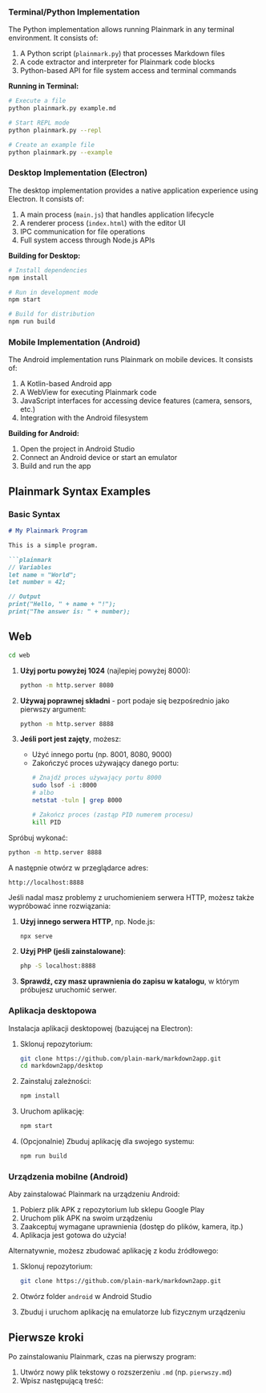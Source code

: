 
### Terminal/Python Implementation

The Python implementation allows running Plainmark in any terminal environment. It consists of:

1. A Python script (`plainmark.py`) that processes Markdown files
2. A code extractor and interpreter for Plainmark code blocks
3. Python-based API for file system access and terminal commands

**Running in Terminal:**
```bash
# Execute a file
python plainmark.py example.md

# Start REPL mode
python plainmark.py --repl

# Create an example file
python plainmark.py --example
```

### Desktop Implementation (Electron)

The desktop implementation provides a native application experience using Electron. It consists of:

1. A main process (`main.js`) that handles application lifecycle
2. A renderer process (`index.html`) with the editor UI
3. IPC communication for file operations
4. Full system access through Node.js APIs

**Building for Desktop:**
```bash
# Install dependencies
npm install

# Run in development mode
npm start

# Build for distribution
npm run build
```

### Mobile Implementation (Android)

The Android implementation runs Plainmark on mobile devices. It consists of:

1. A Kotlin-based Android app
2. A WebView for executing Plainmark code
3. JavaScript interfaces for accessing device features (camera, sensors, etc.)
4. Integration with the Android filesystem

**Building for Android:**
1. Open the project in Android Studio
2. Connect an Android device or start an emulator
3. Build and run the app

## Plainmark Syntax Examples

### Basic Syntax

```markdown
# My Plainmark Program

This is a simple program.

```plainmark
// Variables
let name = "World";
let number = 42;

// Output
print("Hello, " + name + "!");
print("The answer is: " + number);
```



## Web

```bash      
cd web
```


1. **Użyj portu powyżej 1024** (najlepiej powyżej 8000):
   ```bash
   python -m http.server 8080
   ```

2. **Używaj poprawnej składni** - port podaje się bezpośrednio jako pierwszy argument:
   ```bash
   python -m http.server 8888
   ```

3. **Jeśli port jest zajęty**, możesz:
   - Użyć innego portu (np. 8001, 8080, 9000)
   - Zakończyć proces używający danego portu:
     ```bash
     # Znajdź proces używający portu 8000
     sudo lsof -i :8000
     # albo
     netstat -tuln | grep 8000
     
     # Zakończ proces (zastąp PID numerem procesu)
     kill PID
     ```

Spróbuj wykonać:
```bash
python -m http.server 8888
```

A następnie otwórz w przeglądarce adres:
```
http://localhost:8888
```

Jeśli nadal masz problemy z uruchomieniem serwera HTTP, możesz także wypróbować inne rozwiązania:

1. **Użyj innego serwera HTTP**, np. Node.js:
   ```bash
   npx serve
   ```

2. **Użyj PHP (jeśli zainstalowane)**:
   ```bash
   php -S localhost:8888
   ```

3. **Sprawdź, czy masz uprawnienia do zapisu w katalogu**, w którym próbujesz uruchomić serwer.



### Aplikacja desktopowa

Instalacja aplikacji desktopowej (bazującej na Electron):

1. Sklonuj repozytorium:
   ```bash
   git clone https://github.com/plain-mark/markdown2app.git
   cd markdown2app/desktop
   ```

2. Zainstaluj zależności:
   ```bash
   npm install
   ```

3. Uruchom aplikację:
   ```bash
   npm start
   ```

4. (Opcjonalnie) Zbuduj aplikację dla swojego systemu:
   ```bash
   npm run build
   ```

### Urządzenia mobilne (Android)

Aby zainstalować Plainmark na urządzeniu Android:

1. Pobierz plik APK z repozytorium lub sklepu Google Play
2. Uruchom plik APK na swoim urządzeniu
3. Zaakceptuj wymagane uprawnienia (dostęp do plików, kamera, itp.)
4. Aplikacja jest gotowa do użycia!

Alternatywnie, możesz zbudować aplikację z kodu źródłowego:

1. Sklonuj repozytorium:
   ```bash
   git clone https://github.com/plain-mark/markdown2app.git
   ```

2. Otwórz folder `android` w Android Studio
3. Zbuduj i uruchom aplikację na emulatorze lub fizycznym urządzeniu

## Pierwsze kroki

Po zainstalowaniu Plainmark, czas na pierwszy program:

1. Utwórz nowy plik tekstowy o rozszerzeniu `.md` (np. `pierwszy.md`)
2. Wpisz następującą treść:

